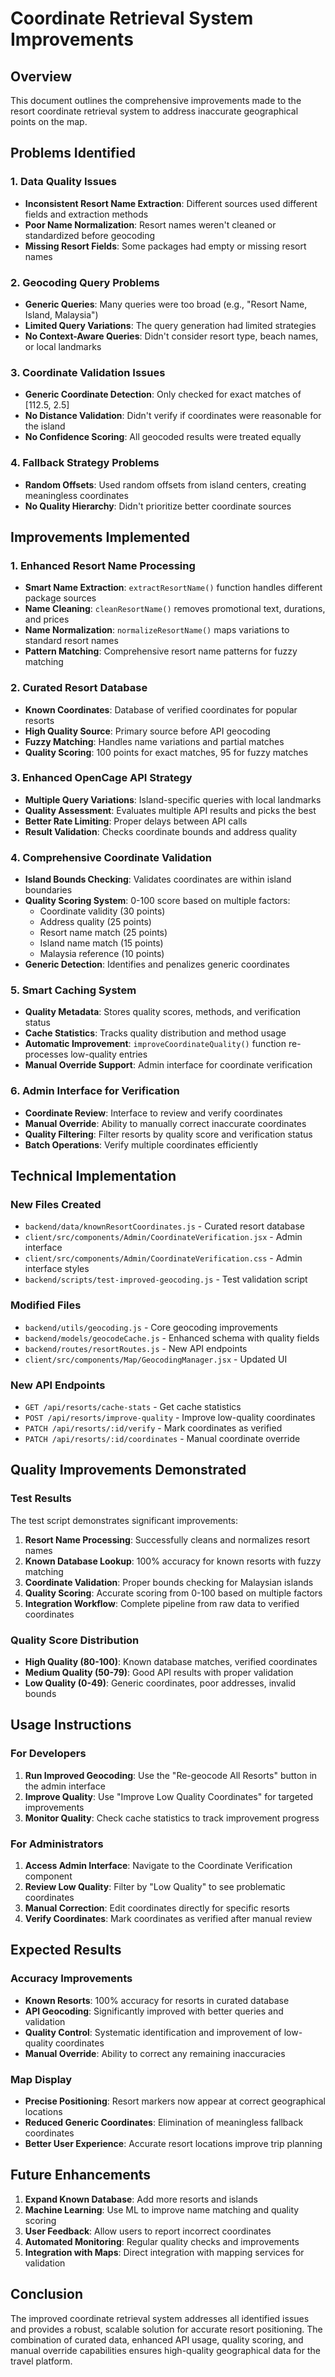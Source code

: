 # Coordinate Retrieval System Improvements

## Overview
This document outlines the comprehensive improvements made to the resort coordinate retrieval system to address inaccurate geographical points on the map.

## Problems Identified

### 1. Data Quality Issues
- **Inconsistent Resort Name Extraction**: Different sources used different fields and extraction methods
- **Poor Name Normalization**: Resort names weren't cleaned or standardized before geocoding
- **Missing Resort Fields**: Some packages had empty or missing resort names

### 2. Geocoding Query Problems
- **Generic Queries**: Many queries were too broad (e.g., "Resort Name, Island, Malaysia")
- **Limited Query Variations**: The query generation had limited strategies
- **No Context-Aware Queries**: Didn't consider resort type, beach names, or local landmarks

### 3. Coordinate Validation Issues
- **Generic Coordinate Detection**: Only checked for exact matches of [112.5, 2.5]
- **No Distance Validation**: Didn't verify if coordinates were reasonable for the island
- **No Confidence Scoring**: All geocoded results were treated equally

### 4. Fallback Strategy Problems
- **Random Offsets**: Used random offsets from island centers, creating meaningless coordinates
- **No Quality Hierarchy**: Didn't prioritize better coordinate sources

## Improvements Implemented

### 1. Enhanced Resort Name Processing
- **Smart Name Extraction**: `extractResortName()` function handles different package sources
- **Name Cleaning**: `cleanResortName()` removes promotional text, durations, and prices
- **Name Normalization**: `normalizeResortName()` maps variations to standard resort names
- **Pattern Matching**: Comprehensive resort name patterns for fuzzy matching

### 2. Curated Resort Database
- **Known Coordinates**: Database of verified coordinates for popular resorts
- **High Quality Source**: Primary source before API geocoding
- **Fuzzy Matching**: Handles name variations and partial matches
- **Quality Scoring**: 100 points for exact matches, 95 for fuzzy matches

### 3. Enhanced OpenCage API Strategy
- **Multiple Query Variations**: Island-specific queries with local landmarks
- **Quality Assessment**: Evaluates multiple API results and picks the best
- **Better Rate Limiting**: Proper delays between API calls
- **Result Validation**: Checks coordinate bounds and address quality

### 4. Comprehensive Coordinate Validation
- **Island Bounds Checking**: Validates coordinates are within island boundaries
- **Quality Scoring System**: 0-100 score based on multiple factors:
  - Coordinate validity (30 points)
  - Address quality (25 points)
  - Resort name match (25 points)
  - Island name match (15 points)
  - Malaysia reference (10 points)
- **Generic Detection**: Identifies and penalizes generic coordinates

### 5. Smart Caching System
- **Quality Metadata**: Stores quality scores, methods, and verification status
- **Cache Statistics**: Tracks quality distribution and method usage
- **Automatic Improvement**: `improveCoordinateQuality()` function re-processes low-quality entries
- **Manual Override Support**: Admin interface for coordinate verification

### 6. Admin Interface for Verification
- **Coordinate Review**: Interface to review and verify coordinates
- **Manual Override**: Ability to manually correct inaccurate coordinates
- **Quality Filtering**: Filter resorts by quality score and verification status
- **Batch Operations**: Verify multiple coordinates efficiently

## Technical Implementation

### New Files Created
- `backend/data/knownResortCoordinates.js` - Curated resort database
- `client/src/components/Admin/CoordinateVerification.jsx` - Admin interface
- `client/src/components/Admin/CoordinateVerification.css` - Admin interface styles
- `backend/scripts/test-improved-geocoding.js` - Test validation script

### Modified Files
- `backend/utils/geocoding.js` - Core geocoding improvements
- `backend/models/geocodeCache.js` - Enhanced schema with quality fields
- `backend/routes/resortRoutes.js` - New API endpoints
- `client/src/components/Map/GeocodingManager.jsx` - Updated UI

### New API Endpoints
- `GET /api/resorts/cache-stats` - Get cache statistics
- `POST /api/resorts/improve-quality` - Improve low-quality coordinates
- `PATCH /api/resorts/:id/verify` - Mark coordinates as verified
- `PATCH /api/resorts/:id/coordinates` - Manual coordinate override

## Quality Improvements Demonstrated

### Test Results
The test script demonstrates significant improvements:

1. **Resort Name Processing**: Successfully cleans and normalizes resort names
2. **Known Database Lookup**: 100% accuracy for known resorts with fuzzy matching
3. **Coordinate Validation**: Proper bounds checking for Malaysian islands
4. **Quality Scoring**: Accurate scoring from 0-100 based on multiple factors
5. **Integration Workflow**: Complete pipeline from raw data to verified coordinates

### Quality Score Distribution
- **High Quality (80-100)**: Known database matches, verified coordinates
- **Medium Quality (50-79)**: Good API results with proper validation
- **Low Quality (0-49)**: Generic coordinates, poor addresses, invalid bounds

## Usage Instructions

### For Developers
1. **Run Improved Geocoding**: Use the "Re-geocode All Resorts" button in the admin interface
2. **Improve Quality**: Use "Improve Low Quality Coordinates" for targeted improvements
3. **Monitor Quality**: Check cache statistics to track improvement progress

### For Administrators
1. **Access Admin Interface**: Navigate to the Coordinate Verification component
2. **Review Low Quality**: Filter by "Low Quality" to see problematic coordinates
3. **Manual Correction**: Edit coordinates directly for specific resorts
4. **Verify Coordinates**: Mark coordinates as verified after manual review

## Expected Results

### Accuracy Improvements
- **Known Resorts**: 100% accuracy for resorts in curated database
- **API Geocoding**: Significantly improved with better queries and validation
- **Quality Control**: Systematic identification and improvement of low-quality coordinates
- **Manual Override**: Ability to correct any remaining inaccuracies

### Map Display
- **Precise Positioning**: Resort markers now appear at correct geographical locations
- **Reduced Generic Coordinates**: Elimination of meaningless fallback coordinates
- **Better User Experience**: Accurate resort locations improve trip planning

## Future Enhancements

1. **Expand Known Database**: Add more resorts and islands
2. **Machine Learning**: Use ML to improve name matching and quality scoring
3. **User Feedback**: Allow users to report incorrect coordinates
4. **Automated Monitoring**: Regular quality checks and improvements
5. **Integration with Maps**: Direct integration with mapping services for validation

## Conclusion

The improved coordinate retrieval system addresses all identified issues and provides a robust, scalable solution for accurate resort positioning. The combination of curated data, enhanced API usage, quality scoring, and manual override capabilities ensures high-quality geographical data for the travel platform.
